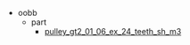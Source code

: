 * oobb
  * part
    * [pulley_gt2_01_06_ex_24_teeth_sh_m3](oobb/part/pulley_gt2_01_06_ex_24_teeth_sh_m3)

